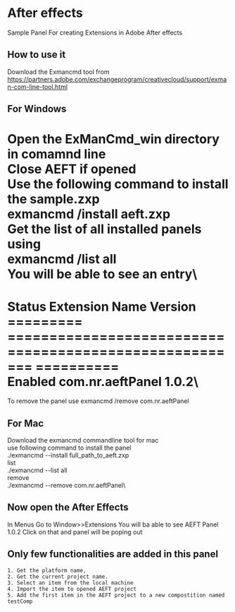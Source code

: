 # After effects
Sample Panel For creating Extensions in Adobe After effects

## How to use it
Download the Exmancmd tool from\
https://partners.adobe.com/exchangeprogram/creativecloud/support/exman-com-line-tool.html


## For Windows
Open the ExManCmd_win directory in comamnd line\
Close AEFT if opened\
Use the following command to install the sample.zxp\
exmancmd /install aeft.zxp\
Get the list of all installed panels using\
exmancmd /list all\
You will be able to see an entry\
====================================================================
 Status                        Extension Name                         Version\
=========  =======================================================  ==========\
Enabled    com.nr.aeftPanel                                          1.0.2\
======================================================================

To remove the panel use
exmancmd /remove com.nr.aeftPanel


## For Mac
Download the exmancmd commandline tool for mac \
use following command to install the panel\
./exmancmd --install full_path_to_aeft.zxp\
list\
./exmancmd --list all\
remove \
./exmancmd --remove com.nr.aeftPanel\


## Now open the After Effects
In Menus Go to Window>>Extensions 
You will ba able to see AEFT Panel 1.0.2
Click on that and panel will be poping out

## Only few functionalities are added in this panel
    1. Get the platform name,
    2. Get the current project name.
    3. Select an item from the local machine
    4. Import the item to opened AEFT project
    5. Add the first item in the AEFT project to a new compostition named testComp





